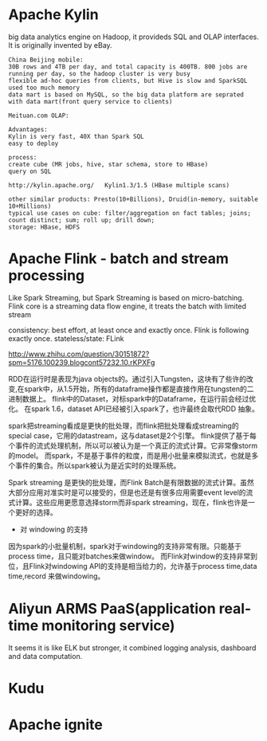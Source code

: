 # Apache Kylin

   big data analytics engine on Hadoop, it provideds SQL and OLAP interfaces. It is originally invented by eBay.
    
    China Beijing mobile: 
    30B rows and 4TB per day, and total capacity is 400TB. 800 jobs are running per day, so the hadoop cluster is very busy
    flexible ad-hoc queries from clients, but Hive is slow and SparkSQL used too much memory
    data mart is based on MySQL, so the big data platform are seprated with data mart(front query service to clients)

    Meituan.com OLAP:
    
    Advantages:
    Kylin is very fast, 40X than Spark SQL
    easy to deploy
    
    process:
    create cube (MR jobs, hive, star schema, store to HBase)
    query on SQL
    
    http://kylin.apache.org/   Kylin1.3/1.5 (HBase multiple scans)
    
    other similar products: Presto(10+Billions), Druid(in-memory, suitable 10+Millions)
    typical use cases on cube: filter/aggregation on fact tables; joins; count distinct; sum; roll up; drill down;
    storage: HBase, HDFS
    
    

# Apache Flink - batch and stream processing

Like Spark Streaming, but Spark Streaming is based on micro-batching.
Flink core is a streaming data flow engine, it treats the batch with limited stream

consistency: best effort, at least once and exactly once. Flink is following exactly once.
stateless/state: FLink

http://www.zhihu.com/question/30151872?spm=5176.100239.blogcont57232.10.rKPXFg

RDD在运行时是表现为java objects的。通过引入Tungsten，这块有了些许的改变,在spark中，从1.5开始，所有的dataframe操作都是直接作用在tungsten的二进制数据上。
flink中的Dataset，对标spark中的Dataframe，在运行前会经过优化。
在spark 1.6，dataset API已经被引入spark了，也许最终会取代RDD 抽象。

spark把streaming看成是更快的批处理，而flink把批处理看成streaming的special case，它用的datastream，这与dataset是2个引擎。 flink提供了基于每个事件的流式处理机制，所以可以被认为是一个真正的流式计算。它非常像storm的model。
而spark，不是基于事件的粒度，而是用小批量来模拟流式，也就是多个事件的集合。所以spark被认为是近实时的处理系统。

Spark streaming 是更快的批处理，而Flink Batch是有限数据的流式计算。虽然大部分应用对准实时是可以接受的，但是也还是有很多应用需要event level的流式计算。这些应用更愿意选择storm而非spark streaming，现在，flink也许是一个更好的选择。

* 对 windowing 的支持

因为spark的小批量机制，spark对于windowing的支持非常有限。只能基于process time，且只能对batches来做window。
而Flink对window的支持非常到位，且Flink对windowing API的支持是相当给力的，允许基于process time,data time,record 来做windowing。

#  Aliyun ARMS PaaS(application real-time monitoring service)
It seems it is like ELK but stronger, it combined logging analysis, dashboard and data computation.

# Kudu


# Apache ignite

